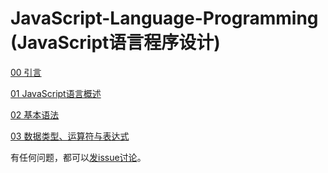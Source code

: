 # JavaScript-Language-Programming (JavaScript语言程序设计)

[00 引言](00%20引言.ipynb)  

[01 JavaScript语言概述](01%20JavaScript语言概述.ipynb)

[02 基本语法](02%20基本语法.ipynb)

[03 数据类型、运算符与表达式](03%20数据类型、运算符与表达式.ipynb)





有任何问题，都可以[发issue讨论](https://github.com/zmt0516/JavaScript-Language-Programming/issues)。
